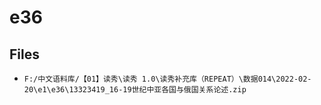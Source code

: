 # e36

## Files

- `F:/中文语料库/【01】读秀\读秀 1.0\读秀补充库（REPEAT）\数据014\2022-02-20\e1\e36\13323419_16-19世纪中亚各国与俄国关系论述.zip`
